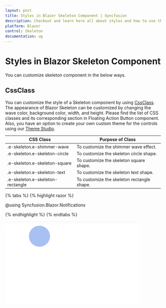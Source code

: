 ```yaml
---
layout: post
title: Styles in Blazor Skeleton Component | Syncfusion
description: Checkout and learn here all about styles and how to use them in Syncfusion Blazor Skeleton component and much more.
platform: Blazor
control: Skeleton
documentation: ug
---
```


# Styles in Blazor Skeleton Component

You can customize skeleton component in the below ways.

## CssClass

You can customize the style of a Skeleton component by using [CssClass](https://help.syncfusion.com/cr/blazor/Syncfusion.Blazor.Notifications.SfSkeleton.html#Syncfusion_Blazor_Notifications_SfSkeleton_CssClass). The appearance of Blazor Skeleton can be customized by changing the wave color, background color, width, and height. Please find the list of CSS classes and its corresponding section in Floating Action Button component. Also, you have an option to create your own custom theme for the controls using our [Theme Studio](https://blazor.syncfusion.com/themestudio/).

| CSS Class | Purpose of Class |
|-----|----- |
|.e-skeleton.e-shimmer-wave|To customize the shimmer wave effect.|
|.e-skeleton.e-skeleton-circle|To customize the skeleton circle shape.|
|.e-skeleton.e-skeleton-square|To customize the skeleton square shape.|
|.e-skeleton.e-skeleton-text|To customize the skeleton text shape.|
|.e-skeleton.e-skeleton-rectangle|To customize the skeleton rectangle shape.|

{% tabs %}
{% highlight razor %}

@using Syncfusion.Blazor.Notifications

<SfSkeleton Shape=SkeletonType.Circle Width="60px" CssClass="e-customize"></SfSkeleton>

<style>
    .e-customize.e-skeleton.e-shimmer-wave::after{
        background-image: linear-gradient(90deg, transparent calc(50% - 100px), 
        rgb(30 128 234 / 50%) 50%, 
        transparent calc(50% + 100px));
    }
    .e-customize.e-skeleton.e-skeleton-circle{
        background-color: #a8c1f2;
    }
</style>

{% endhighlight %}
{% endtabs %}

![Blazor Skeleton CssClass](./images/Blazor-skeleton-css-customize.png)